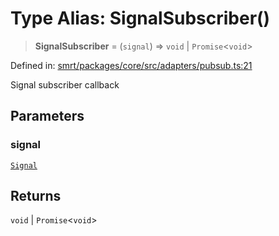 # Type Alias: SignalSubscriber()

> **SignalSubscriber** = (`signal`) => `void` \| `Promise`\<`void`\>

Defined in: [smrt/packages/core/src/adapters/pubsub.ts:21](https://github.com/happyvertical/smrt/blob/71a16025d52b026725fd522a392015e67e1d6489/packages/core/src/adapters/pubsub.ts#L21)

Signal subscriber callback

## Parameters

### signal

[`Signal`](Signal.md)

## Returns

`void` \| `Promise`\<`void`\>
